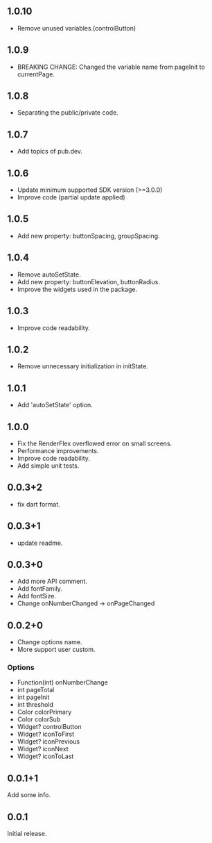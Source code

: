 ## 1.0.10
- Remove unused variables.(controlButton)

## 1.0.9
- BREAKING CHANGE: Changed the variable name from pageInit to currentPage.

## 1.0.8
- Separating the public/private code.

## 1.0.7
- Add topics of pub.dev.

## 1.0.6
- Update minimum supported SDK version (>=3.0.0)
- Improve code (partial update applied)

## 1.0.5
- Add new property: buttonSpacing, groupSpacing.
  
## 1.0.4
- Remove autoSetState.
- Add new property: buttonElevation, buttonRadius.
- Improve the widgets used in the package.

## 1.0.3 
- Improve code readability.

## 1.0.2
- Remove unnecessary initialization in initState.

## 1.0.1
- Add 'autoSetState' option.

## 1.0.0
- Fix the RenderFlex overflowed error on small screens.
- Performance improvements.
- Improve code readability.
- Add simple unit tests.

## 0.0.3+2
- fix dart format.

## 0.0.3+1
- update readme.

## 0.0.3+0
- Add more API comment.
- Add fontFamily.
- Add fontSize.
- Change onNumberChanged -> onPageChanged

## 0.0.2+0
- Change options name.
- More support user custom.

### Options
 - Function(int) onNumberChange
 - int pageTotal
 - int pageInit
 - int threshold
 - Color colorPrimary
 - Color colorSub
 - Widget? controlButton
 - Widget? iconToFirst
 - Widget? iconPrevious
 - Widget? iconNext
 - Widget? iconToLast

## 0.0.1+1
Add some info.

## 0.0.1
Initial release.
